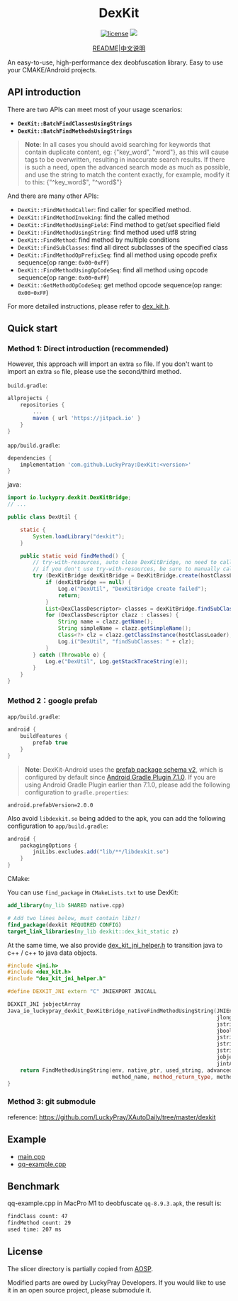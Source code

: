 <div align="center">
    <h1> DexKit </h1>

[![license](https://img.shields.io/github/license/LuckyPray/DexKit.svg)](https://www.gnu.org/licenses/lgpl-3.0.html)
[![](https://jitpack.io/v/LuckyPray/DexKit.svg)](https://jitpack.io/#LuckyPray/DexKit)

[README](https://github.com/LuckyPray/DexKit/blob/master/README.md)|[中文说明](https://github.com/LuckyPray/DexKit/blob/master/README_zh.md)

</div>

An easy-to-use, high-performance dex deobfuscation library. Easy to use your CMAKE/Android projects.

## API introduction

There are two APIs can meet most of your usage scenarios:

- **`DexKit::BatchFindClassesUsingStrings`**
- **`DexKit::BatchFindMethodsUsingStrings`**

> **Note**: In all cases you should avoid searching for keywords that contain duplicate content, eg: {"key_word", "word"}, as this will cause tags to be overwritten, resulting in inaccurate search results.
> If there is such a need, open the advanced search mode as much as possible, and use the string to match the content exactly, for example, modify it to this: {"^key_word$", "^word$"}

And there are many other APIs:

- `DexKit::FindMethodCaller`: find caller for specified method.
- `DexKit::FindMethodInvoking`: find the called method
- `DexKit::FindMethodUsingField`: Find method to get/set specified field
- `DexKit::FindMethodUsingString`: find method used utf8 string
- `DexKit::FindMethod`: find method by multiple conditions
- `DexKit::FindSubClasses`: find all direct subclasses of the specified class
- `DexKit::FindMethodOpPrefixSeq`:  find all method using opcode prefix sequence(op range: `0x00`-`0xFF`)
- `DexKit::FindMethodUsingOpCodeSeq`: find all method using opcode sequence(op range: `0x00`-`0xFF`)
- `DexKit::GetMethodOpCodeSeq`: get method opcode sequence(op range: `0x00`-`0xFF`)

For more detailed instructions, please refer to [dex_kit.h](https://github.com/LuckyPray/DexKit/blob/master/Core/include/dex_kit.h).

## Quick start

### Method 1: Direct introduction (recommended)

However, this approach will import an extra `so` file. If you don't want to import an extra `so` file, please use the second/third method.

`build.gradle`:
```groovy
allprojects {
    repositories {
        ...
        maven { url 'https://jitpack.io' }
    }
}
```

`app/build.gradle`:
```groovy
dependencies {
    implementation 'com.github.LuckyPray:DexKit:<version>'
}
```

java:
```java 
import io.luckypry.dexkit.DexKitBridge;
// ...

public class DexUtil {

    static {
        System.loadLibrary("dexkit");
    }

    public static void findMethod() {
        // try-with-resources, auto close DexKitBridge, no need to call DexKitBridge.close()
        // if you don't use try-with-resources, be sure to manually call DexKitBridge.close() to release the jni memory
        try (DexKitBridge dexKitBridge = DexKitBridge.create(hostClassLoader)) {
            if (dexKitBridge == null) {
                Log.e("DexUtil", "DexKitBridge create failed");
                return;
            }
            List<DexClassDescriptor> classes = dexKitBridge.findSubClasses("android.app.Activity", null);
            for (DexClassDescriptor clazz : classes) {
                String name = clazz.getName();
                String simpleName = clazz.getSimpleName();
                Class<?> clz = clazz.getClassInstance(hostClassLoader);
                Log.i("DexUtil", "findSubClasses: " + clz);
            }
        } catch (Throwable e) {
            Log.e("DexUtil", Log.getStackTraceString(e));
        }
    }
}
```

### Method 2：google prefab
`app/build.gradle`:

```groovy
android {
    buildFeatures {
        prefab true
    }
}
```

> **Note**: DexKit-Android uses the [prefab package schema v2](https://github.com/google/prefab/releases/tag/v2.0.0),
which is configured by default since [Android Gradle Plugin 7.1.0](https://developer.android.com/studio/releases/gradle-plugin?buildsystem=cmake#7-1-0).
If you are using Android Gradle Plugin earlier than 7.1.0, please add the following configuration to `gradle.properties`:

```
android.prefabVersion=2.0.0
```

Also avoid `libdexkit.so` being added to the apk, you can add the following configuration to `app/build.gradle`:
```groovy
android {
    packagingOptions {
        jniLibs.excludes.add("lib/**/libdexkit.so")
    }
}
```

CMake:

You can use `find_package` in `CMakeLists.txt` to use DexKit:
```cmake
add_library(my_lib SHARED native.cpp)

# Add two lines below, must contain libz!!
find_package(dexkit REQUIRED CONFIG)
target_link_libraries(my_lib dexkit::dex_kit_static z)
```


At the same time, we also provide [dex_kit_jni_helper.h](https://github.com/LuckyPray/DexKit/blob/master/Core/include/dex_kit_jni_helper.h) 
to transition java to c++ / c++ to java data objects.
```c++
#include <jni.h>
#include <dex_kit.h>
#include "dex_kit_jni_helper.h"

#define DEXKIT_JNI extern "C" JNIEXPORT JNICALL

DEXKIT_JNI jobjectArray
Java_io_luckypray_dexkit_DexKitBridge_nativeFindMethodUsingString(JNIEnv *env, jclass clazz,
                                                                  jlong native_ptr,
                                                                  jstring used_string,
                                                                  jboolean advanced_match,
                                                                  jstring method_declare_class,
                                                                  jstring method_name,
                                                                  jstring method_return_type,
                                                                  jobjectArray method_param_types,
                                                                  jintArray dex_priority) {
    return FindMethodUsingString(env, native_ptr, used_string, advanced_match, method_declare_class,
                                 method_name, method_return_type, method_param_types, dex_priority);
}
```

### Method 3: git submodule

reference: https://github.com/LuckyPray/XAutoDaily/tree/master/dexkit

## Example

- [main.cpp](https://github.com/LuckyPray/DexKit/blob/master/Core/main.cpp)
- [qq-example.cpp](https://github.com/LuckyPray/DexKit/blob/master/Core/qq-example.cpp)

## Benchmark

qq-example.cpp in MacPro M1 to deobfuscate `qq-8.9.3.apk`, the result is:

```txt
findClass count: 47
findMethod count: 29
used time: 207 ms
```

## License

The slicer directory is partially copied from [AOSP](https://cs.android.com/android/platform/superproject/+/master:frameworks/base/startop/view_compiler).

Modified parts are owed by LuckyPray Developers. If you would like to use it in an open source project, please submodule it.

